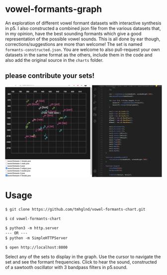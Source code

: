 # vowel-formants-graph

An exploration of different vowel formant datasets with interactive synthesis in p5. I also constructed a combined json file from the various datasets that, in my opinion, have the best sounding formants which give a good representation of the possible vowel sounds. This is all done by ear though, corrections/suggestions are more than welcome! The set is named `formants-constructed.json`. You are welcome to also pull-request your own datasets in the same format as the others, include them in the code and also add the original source in the `charts` folder.

## please contribute your sets!

![screenshot](media/screenshot.png)

# Usage

```
$ git clone https://github.com/tmhglnd/vowel-formants-chart.git
```

```
$ cd vowel-formants-chart
```

```
$ python3 -m http.server
--- OR ---
$ python -m SimpleHTTPServer
```

```
$ open http://localhost:8000
```

Select any of the sets to display in the graph. Use the cursor to navigate the set and see the formant frequencies. Click to hear the sound, constructed of a sawtooth oscillator with 3 bandpass filters in p5.sound.
